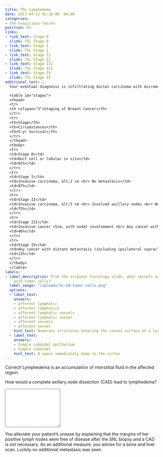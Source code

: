 ```yaml
---
title: TSL Lymphedema
date: 2017-04-22 01:18:00 -04:00
categories:
- the-suspicious-lesion
position: 61
links:
- link_text: Stage 0
  slide: TSL Stage 0
- link_text: Stage I
  slide: TSL Stage I
- link_text: Stage II
  slide: TSL Stage II
- link_text: Stage III
  slide: TSL Stage III
- link_text: Stage IV
  slide: TSL Stage IV
additional_text: |-
  Your eventual diagnosis is infiltrating ductal carcinoma with micrometastasis. Based on the case presented, select your patient’s stage of breast cancer.

  <table id="stages">
  <thead>
  <tr>
  <th colspan="3">Staging of Breast Cancer</th>
  </tr>
  <tr>
  <th>Stage</th>
  <th>Circumstances</th>
  <th>5-yr Survival</th>
  </tr>
  </thead>
  <tbody>
  <tr>
  <td>Stage 0</td>
  <td>Duct cell or lobular in situ</td>
  <td>92%</td>
  </tr>
  <tr>
  <td>Stage I</td>
  <td>Invasive carcinoma, &lt;2 cm <br> No metastasis</td>
  <td>87%</td>
  </tr>
  <tr>
  <td>Stage II</td>
  <td>Invasive carcinoma, &lt;5 cm <br> Involved axillary nodes <br> No distant metastasis</td>
  <td>75%</td>
  </tr>
  <tr>
  <td>Stage III</td>
  <td>Invasive cancer >5cm, with nodal involvement <br> Any cancer with ipsilateral internal mammary node involvement <br> Any cancer with chest wall fixation, skin or pectoral involvement, inflammatory carcinoma <br> No distant metastasis</td>
  <td>46%</td>
  </tr>
  <tr>
  <td>Stage IV</td>
  <td>Any cancer with distant metastasis (including ipsilateral supraclavicular lymph nodes)</td>
  <td>13%</td>
  </tr>
  </tbody>
  </table>
labels:
- label_description: From the original histology slide, what vessels were infiltrated
    with tumor cells?
  label_image: "/uploads/SL-LN-tumor-cells.png"
  options:
  - label_text: 
    answers:
    - afferent lymphatic
    - afferent lymphatics
    - afferent lymphatic vessels
    - afferent lymphatic vessel
    - afferent vessels
    - afferent vessel
    hint_text: Numerous structures entering the convex surface of a lymph node
  - label_text: 
    answers:
    - Simple cuboidal epithelium
    - Simple cuboidal
    hint_text: A space immediately deep to the cortex
---
```


Correct! Lymphedema is an accumulation of interstitial fluid in the affected region.

How would a complete axillary node dissection (CAD) lead to lymphedema?

<div class="form-group"><textarea class="form-control" rows="8"></textarea></div>

You alleviate your patient’s unease by explaining that the margins of her positive lymph nodes were free of disease after the SNL biopsy and a CAD is not necessary. As an additional measure, you advise for a bone and liver scan. Luckily no additional metastasis was seen.